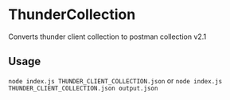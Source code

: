 # ThunderCollection

Converts thunder client collection to postman collection v2.1

## Usage

`node index.js THUNDER_CLIENT_COLLECTION.json` or `node index.js THUNDER_CLIENT_COLLECTION.json output.json`
